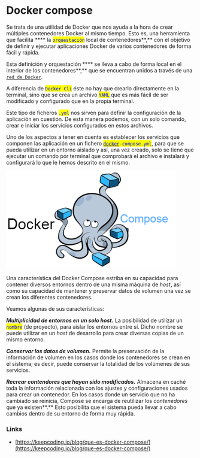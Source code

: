 # Docker compose

Se trata de una utilidad de Docker que nos ayuda a la hora de crear múltiples contenedores Docker al mismo tiempo. Esto es, una herramienta que facilita **** la <mark style="color:blue;">`orquestación`</mark> local de contenedores**,** con el objetivo de definir y ejecutar aplicaciones Docker de varios contenedores de forma fácil y rápida.

Esta definición y orquestación **** se lleva a cabo de forma local en el interior de los contenedores**,** que se encuentran unidos a través de una [`red de Docker`](https://keepcoding.io/blog/que-son-las-redes-en-docker/).

A diferencia de <mark style="color:blue;">`Docker Cli`</mark> éste no hay que crearlo directamente en la terminal, sino que se crea un archivo <mark style="color:blue;">`YAML`</mark> que es más fácil de ser modificado y configurado que en la propia terminal.&#x20;

Este tipo de ficheros <mark style="color:blue;">`.yml`</mark>  nos sirven para definir la configuración de la aplicación en cuestión. De esta manera podemos, con un solo comando, crear e iniciar los servicios configurados en estos archivos.

Uno de los aspectos a tener en cuenta es establecer los servicios que componen las aplicación en un fichero [<mark style="color:blue;">`docker`</mark>](https://colaboratorio.net/glosario/docker/)<mark style="color:blue;">`-compose.yml`</mark>, para que se pueda utilizar en un entorno aislado y así, una vez creado, solo se tiene que ejecutar un comando por terminal que comprobará el archivo e instalará y configurará lo que le hemos descrito en el mismo.



![](<../../../.gitbook/assets/image (177).png>)



Una característica del Docker Compose estriba en su capacidad para contener diversos entornos dentro de una misma máquina de _host_**,** así como su capacidad de mantener y preservar datos de volumen una vez se crean los diferentes contenedores.&#x20;

Veamos algunas de sus características:

_**Multiplicidad de entornos en un solo host.**_ La posibilidad de utilizar un <mark style="color:blue;">`nombre`</mark> (de proyecto), para aislar los entornos entre sí. Dicho nombre se puede utilizar en un _host_ de desarrollo para crear diversas copias de un mismo entorno.

_**Conservar los datos de volumen.**_ Permite la preservación de la información de volumen en los casos donde los contenedores se crean en el sistema; es decir, puede conservar la totalidad de los volúmenes de sus servicios.

_**Recrear contendores que hayan sido modificados.**_ Almacena en caché toda la información relacionada con los ajustes y configuraciones usados para crear un contenedor. En los casos donde un servicio que no ha cambiado se reinicia, Compose se encarga de reutilizar los _contenedores_ que ya existen**.** Esto posibilita que el sistema pueda llevar a cabo cambios dentro de su entorno de forma muy rápida.



### Links

* [https://keepcoding.io/blog/que-es-docker-compose/](https://keepcoding.io/blog/que-es-docker-compose/)
